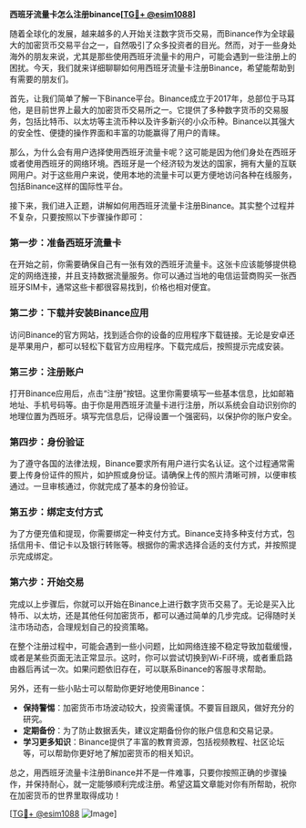 **西班牙流量卡怎么注册binance[[TG💪+ @esim1088](https://t.me/s/esim1088)]**

随着全球化的发展，越来越多的人开始关注数字货币交易，而Binance作为全球最大的加密货币交易平台之一，自然吸引了众多投资者的目光。然而，对于一些身处海外的朋友来说，尤其是那些使用西班牙流量卡的用户，可能会遇到一些注册上的困扰。今天，我们就来详细聊聊如何用西班牙流量卡注册Binance，希望能帮助到有需要的朋友们。

首先，让我们简单了解一下Binance平台。Binance成立于2017年，总部位于马耳他，是目前世界上最大的加密货币交易所之一。它提供了多种数字货币的交易服务，包括比特币、以太坊等主流币种以及许多新兴的小众币种。Binance以其强大的安全性、便捷的操作界面和丰富的功能赢得了用户的青睐。

那么，为什么会有用户选择使用西班牙流量卡呢？这可能是因为他们身处在西班牙或者使用西班牙的网络环境。西班牙是一个经济较为发达的国家，拥有大量的互联网用户。对于这些用户来说，使用本地的流量卡可以更方便地访问各种在线服务，包括Binance这样的国际性平台。

接下来，我们进入正题，讲解如何用西班牙流量卡注册Binance。其实整个过程并不复杂，只要按照以下步骤操作即可：

### **第一步：准备西班牙流量卡**
在开始之前，你需要确保自己有一张有效的西班牙流量卡。这张卡应该能够提供稳定的网络连接，并且支持数据流量服务。你可以通过当地的电信运营商购买一张西班牙SIM卡，通常这些卡都很容易找到，价格也相对便宜。

### **第二步：下载并安装Binance应用**
访问Binance的官方网站，找到适合你的设备的应用程序下载链接。无论是安卓还是苹果用户，都可以轻松下载官方应用程序。下载完成后，按照提示完成安装。

### **第三步：注册账户**
打开Binance应用后，点击“注册”按钮。这里你需要填写一些基本信息，比如邮箱地址、手机号码等。由于你是用西班牙流量卡进行注册，所以系统会自动识别你的地理位置为西班牙。填写完信息后，记得设置一个强密码，以保护你的账户安全。

### **第四步：身份验证**
为了遵守各国的法律法规，Binance要求所有用户进行实名认证。这个过程通常需要上传身份证件的照片，如护照或身份证。请确保上传的照片清晰可辨，以便审核通过。一旦审核通过，你就完成了基本的身份验证。

### **第五步：绑定支付方式**
为了方便充值和提现，你需要绑定一种支付方式。Binance支持多种支付方式，包括信用卡、借记卡以及银行转账等。根据你的需求选择合适的支付方式，并按照提示完成绑定。

### **第六步：开始交易**
完成以上步骤后，你就可以开始在Binance上进行数字货币交易了。无论是买入比特币、以太坊，还是其他任何加密货币，都可以通过简单的几步完成。记得随时关注市场动态，合理规划自己的投资策略。

在整个注册过程中，可能会遇到一些小问题，比如网络连接不稳定导致加载缓慢，或者是某些页面无法正常显示。这时，你可以尝试切换到Wi-Fi环境，或者重启路由器后再试一次。如果问题依旧存在，可以联系Binance的客服寻求帮助。

另外，还有一些小贴士可以帮助你更好地使用Binance：

- **保持警惕**：加密货币市场波动较大，投资需谨慎。不要盲目跟风，做好充分的研究。
- **定期备份**：为了防止数据丢失，建议定期备份你的账户信息和交易记录。
- **学习更多知识**：Binance提供了丰富的教育资源，包括视频教程、社区论坛等，可以帮助你更好地了解加密货币的相关知识。

总之，用西班牙流量卡注册Binance并不是一件难事，只要你按照正确的步骤操作，并保持耐心，就一定能够顺利完成注册。希望这篇文章能对你有所帮助，祝你在加密货币的世界里取得成功！

[[TG💪+ @esim1088](https://t.me/s/esim1088) ![Image](https://i.postimg.cc/4NQfJmqS/Snipaste-2025-05-13-00-14-12.png)]